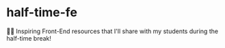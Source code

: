 # half-time-fe
👨‍🏫 Inspiring Front-End resources that I'll share with my students during the half-time break!
